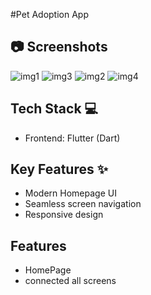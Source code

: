 #Pet Adoption App

## 📷 Screenshots
<img src="https://i.postimg.cc/HLGLz5VG/1.png" alt="img1">
<img src="https://i.postimg.cc/d30Q3jSC/2.png" alt="img3">
<img src="https://i.postimg.cc/GtSLyTZ5/3.png" alt="img2">
<img src="https://i.postimg.cc/mDj2T5VR/4.png" alt="img4">


## Tech Stack 💻
- Frontend: Flutter (Dart)


## Key Features ✨
- Modern Homepage UI
- Seamless screen navigation
- Responsive design

## Features
- HomePage                         
- connected all screens

         
    
